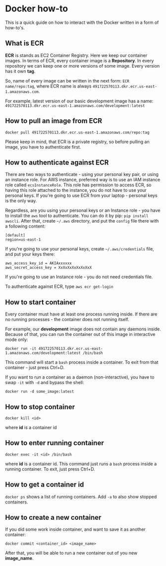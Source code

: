 # Docker how-to
This is a quick guide on how to interact with the Docker written in a form of how-to's.

## What is ECR
**ECR** is stands as EC2 Container Registry. Here we keep our container images. In terms of ECR, every container image is a **Repository**. In every repository we can keep one or more versions of some image. Every version has it own **tag**.

So, name of every image can be written in the next form: `ECR name/repo:tag`, where ECR name is always `491722570113.dkr.ecr.us-east-1.amazonaws.com`.

For example, latest version of our basic development image has a name: `491722570113.dkr.ecr.us-east-1.amazonaws.com/development:latest`

## How to pull an image from ECR
`docker pull 491722570113.dkr.ecr.us-east-1.amazonaws.com/repo:tag`

Please keep in mind, that ECR is a private registry, so before pulling an image, you have to authenticate first. 

## How to authenticate against ECR
There are two ways to authenticate - using your personal key pair, or using an instance role. For AWS instance, preferred way is to use an IAM instance role called `ecsInstanceRole`. This role has permission to access ECR, so having this role attached to the instance, you do not have to use your personal keys. If you're going to use ECR from your laptop - personal keys is the only way.

Regardless, are you using your personal keys or an Instance role - you have to install the `aws` tool to authenticate. You can do it by pip: `pip install awscli`. After that, create `~/.aws` directory, and put the `config` file there with a following content:

```
[default]
region=us-east-1
```
If you're going to use your personal keys, create `~/.aws/credentials` file, and put your keys there:

```
aws_access_key_id = AKIAxxxxxx
aws_secret_access_key = XxXxXxXxXxXxXxX
```
If you're going to use an Instance role - you do not need credentials file.

To authenticate against ECR, type `aws ecr get-login`
## How to start container
Every container must have at least one process running inside. If there are no running processes - the container does not running itself. 

For example, our **development** image does not contain any daemons inside. Because of that, you can run the container out of this image in interactive mode only:

`docker run -it 491722570113.dkr.ecr.us-east-1.amazonaws.com/development:latest /bin/bash`

This command will start a `bash` process inside a container. To exit from that container - just press Ctrl+D.

If you want to run a container as a daemon (non-interactive), you have to swap `-it` with `-d` and bypass the shell:

`docker run -d some_image:latest`

## How to stop container

`docker kill <id>`

where **id** is a container id

## How to enter running container

`docker exec -it <id> /bin/bash`

where **id** is a container id. This command just runs a `bash` process inside a running container. To exit, just press Ctrl+D.

## How to get a container id

`docker ps` shows a list of running containers. Add `-a` to also show stopped containers.

## How to create a new container

If you did some work inside container, and want to save it as another container:

`docker commit <container_id> <image_name>`

After that, you will be able to run a new container out of you new **image_name**.